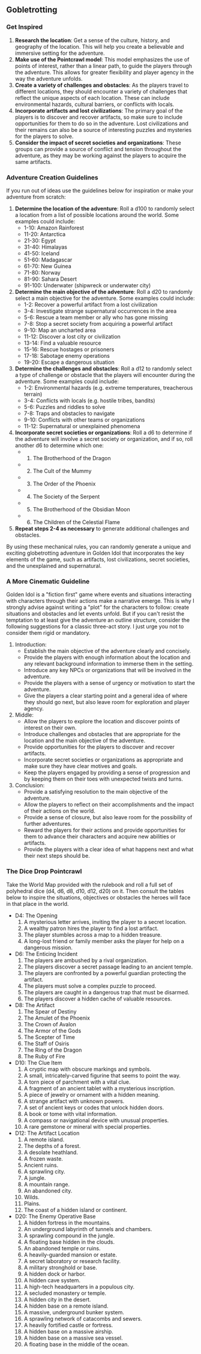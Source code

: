 ## Gobletrotting

### Get Inspired
1. **Research the location**: Get a sense of the culture, history, and geography of the location. This will help you create a believable and immersive setting for the adventure.
2. **Make use of the Pointcrawl model**: This model emphasizes the use of points of interest, rather than a linear path, to guide the players through the adventure. This allows for greater flexibility and player agency in the way the adventure unfolds.
3. **Create a variety of challenges and obstacles**: As the players travel to different locations, they should encounter a variety of challenges that reflect the unique aspects of each location. These can include environmental hazards, cultural barriers, or conflicts with locals.
4. **Incorporate artifacts and lost civilizations**: The primary goal of the players is to discover and recover artifacts, so make sure to include opportunities for them to do so in the adventure. Lost civilizations and their remains can also be a source of interesting puzzles and mysteries for the players to solve.
5. **Consider the impact of secret societies and organizations**: These groups can provide a source of conflict and tension throughout the adventure, as they may be working against the players to acquire the same artifacts.

### Adventure Creation Guidelines
If you run out of ideas use the guidelines below for inspiration or make your adventure from scratch:
1. **Determine the location of the adventure**: Roll a d100 to randomly select a location from a list of possible locations around the world. Some examples could include:
   - 1-10: Amazon Rainforest
   - 11-20: Antarctica
   - 21-30: Egypt
   - 31-40: Himalayas
   - 41-50: Iceland
   - 51-60: Madagascar
   - 61-70: New Guinea
   - 71-80: Norway
   - 81-90: Sahara Desert
   - 91-100: Underwater (shipwreck or underwater city)
2. **Determine the main objective of the adventure**: Roll a d20 to randomly select a main objective for the adventure. Some examples could include:
   - 1-2: Recover a powerful artifact from a lost civilization
   - 3-4: Investigate strange supernatural occurrences in the area
   - 5-6: Rescue a team member or ally who has gone missing
   - 7-8: Stop a secret society from acquiring a powerful artifact
   - 9-10: Map an uncharted area
   - 11-12: Discover a lost city or civilization
   - 13-14: Find a valuable resource
   - 15-16: Rescue hostages or prisoners
   - 17-18: Sabotage enemy operations
   - 19-20: Escape a dangerous situation
3. **Determine the challenges and obstacles**: Roll a d12 to randomly select a type of challenge or obstacle that the players will encounter during the adventure. Some examples could include:
   - 1-2: Environmental hazards (e.g. extreme temperatures, treacherous terrain)
   - 3-4: Conflicts with locals (e.g. hostile tribes, bandits)
   - 5-6: Puzzles and riddles to solve
   - 7-8: Traps and obstacles to navigate
   - 9-10: Conflicts with other teams or organizations
   - 11-12: Supernatural or unexplained phenomena
4. **Incorporate secret societies or organizations**: Roll a d6 to determine if the adventure will involve a secret society or organization, and if so, roll another d6 to determine which one:
   - 1. The Brotherhood of the Dragon
   - 2. The Cult of the Mummy
   - 3. The Order of the Phoenix
   - 4. The Society of the Serpent
   - 5. The Brotherhood of the Obsidian Moon
   - 6. The Children of the Celestial Flame
5. **Repeat steps 2-4 as necessary** to generate additional challenges and obstacles.

By using these mechanical rules, you can randomly generate a unique and exciting globetrotting adventure in Golden Idol that incorporates the key elements of the game, such as artifacts, lost civilizations, secret societies, and the unexplained and supernatural.

### A More Cinematic Guideline
Golden Idol is a "fiction first" game where events and situations interacting with characters through their actions make a narrative emerge.
This is why I strongly advise against writing a "plot" for the characters to follow: create situations and obstacles and let events unfold.
But if you can't resist the temptation to at least give the adventure an outline structure, consider the following suggestions for a classic three-act story.
I just urge you not to consider them rigid or mandatory.

1. Introduction:
    - Establish the main objective of the adventure clearly and concisely.
    - Provide the players with enough information about the location and any relevant background information to immerse them in the setting.
    - Introduce any key NPCs or organizations that will be involved in the adventure.
    - Provide the players with a sense of urgency or motivation to start the adventure.
    - Give the players a clear starting point and a general idea of where they should go next, but also leave room for exploration and player agency.
2. Middle:
    - Allow the players to explore the location and discover points of interest on their own.
    - Introduce challenges and obstacles that are appropriate for the location and the main objective of the adventure.
    - Provide opportunities for the players to discover and recover artifacts.
    - Incorporate secret societies or organizations as appropriate and make sure they have clear motives and goals.
    - Keep the players engaged by providing a sense of progression and by keeping them on their toes with unexpected twists and turns.
3. Conclusion:
    - Provide a satisfying resolution to the main objective of the adventure.
    - Allow the players to reflect on their accomplishments and the impact of their actions on the world.
    - Provide a sense of closure, but also leave room for the possibility of further adventures.
    - Reward the players for their actions and provide opportunities for them to advance their characters and acquire new abilities or artifacts.
    - Provide the players with a clear idea of what happens next and what their next steps should be.

### The Dice Drop Pointcrawl

Take the World Map provided with the rulebook and roll a full set of polyhedral dice (d4, d6, d8, d10, d12, d20) on it.
Then consult the tables below to inspire the situations, objectives or obstacles the heroes will face in that place in the world.

- D4: The Opening
  1. A mysterious letter arrives, inviting the player to a secret location.
  2. A wealthy patron hires the player to find a lost artifact.
  3. The player stumbles across a map to a hidden treasure.
  4. A long-lost friend or family member asks the player for help on a dangerous mission.
- D6: The Enticing Incident
   1. The players are ambushed by a rival organization.
   2. The players discover a secret passage leading to an ancient temple.
   3. The players are confronted by a powerful guardian protecting the artifact.
   4. The players must solve a complex puzzle to proceed.
   5. The players are caught in a dangerous trap that must be disarmed.
   6. The players discover a hidden cache of valuable resources.
- D8: The Artifact
    1. The Spear of Destiny
    2. The Amulet of the Phoenix
    3. The Crown of Avalon
    4. The Armor of the Gods
    5. The Scepter of Time
    6. The Staff of Osiris
    7. The Ring of the Dragon
    8. The Ruby of Fire
- D10: The Clue Item
  1. A cryptic map with obscure markings and symbols.
  2. A small, intricately-carved figurine that seems to point the way.
  3. A torn piece of parchment with a vital clue.
  4. A fragment of an ancient tablet with a mysterious inscription.
  5. A piece of jewelry or ornament with a hidden meaning.
  6. A strange artifact with unknown powers.
  7. A set of ancient keys or codes that unlock hidden doors.
  8. A book or tome with vital information.
  9. A compass or navigational device with unusual properties.
  10. A rare gemstone or mineral with special properties.
- D12: The Artifact Location
  1. A remote island.
  2. The depths of a forest.
  3. A desolate heathland.
  4. A frozen waste.
  5. Ancient ruins.
  6. A sprawling city.
  7. A jungle.
  8. A mountain range.
  9. An abandoned city.
  10. Wilds.
  11. Plains.
  12. The coast of a hidden island or continent.
- D20: The Enemy Operative Base
  1. A hidden fortress in the mountains.
  2. An underground labyrinth of tunnels and chambers.
  3. A sprawling compound in the jungle.
  4. A floating base hidden in the clouds.
  5. An abandoned temple or ruins.
  6. A heavily-guarded mansion or estate.
  7. A secret laboratory or research facility.
  8. A military stronghold or base.
  9. A hidden dock or harbor.
  10. A hidden cave system.
  11. A high-tech headquarters in a populous city.
  12. A secluded monastery or temple.
  13. A hidden city in the desert.
  14. A hidden base on a remote island.
  15. A massive, underground bunker system.
  16. A sprawling network of catacombs and sewers.
  17. A heavily fortified castle or fortress.
  18. A hidden base on a massive airship.
  19. A hidden base on a massive sea vessel.
  20. A floating base in the middle of the ocean.

